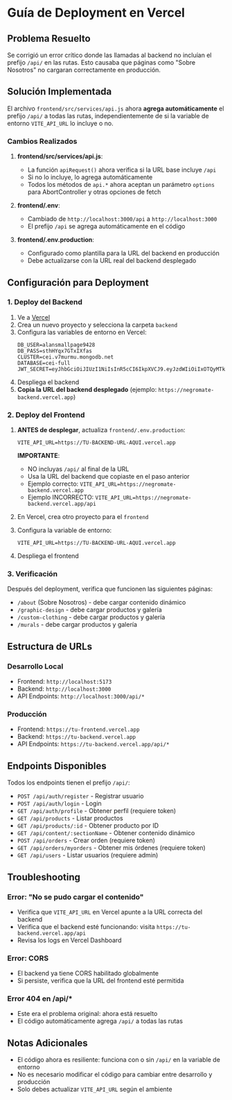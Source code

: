# Guía de Deployment en Vercel

## Problema Resuelto

Se corrigió un error crítico donde las llamadas al backend no incluían el prefijo `/api/` en las rutas. Esto causaba que páginas como "Sobre Nosotros" no cargaran correctamente en producción.

## Solución Implementada

El archivo `frontend/src/services/api.js` ahora **agrega automáticamente** el prefijo `/api/` a todas las rutas, independientemente de si la variable de entorno `VITE_API_URL` lo incluye o no.

### Cambios Realizados

1. **frontend/src/services/api.js**:
   - La función `apiRequest()` ahora verifica si la URL base incluye `/api`
   - Si no lo incluye, lo agrega automáticamente
   - Todos los métodos de `api.*` ahora aceptan un parámetro `options` para AbortController y otras opciones de fetch

2. **frontend/.env**:
   - Cambiado de `http://localhost:3000/api` a `http://localhost:3000`
   - El prefijo `/api` se agrega automáticamente en el código

3. **frontend/.env.production**:
   - Configurado como plantilla para la URL del backend en producción
   - Debe actualizarse con la URL real del backend desplegado

## Configuración para Deployment

### 1. Deploy del Backend

1. Ve a [Vercel](https://vercel.com)
2. Crea un nuevo proyecto y selecciona la carpeta `backend`
3. Configura las variables de entorno en Vercel:
   ```
   DB_USER=alansmallpage9428
   DB_PASS=sthHYqx7GTxIXfas
   CLUSTER=cei.v7murmu.mongodb.net
   DATABASE=cei-full
   JWT_SECRET=eyJhbGciOiJIUzI1NiIsInR5cCI6IkpXVCJ9.eyJzdWIiOiIxOTQyMTk5NDE5NjEiLCJuYW1lIjoibmVncm9tYXRlIiwiYWRtaW4iOnRydWUsImlhdCI6MTUxNjIzOTAyMn0.MgibxCifAvQyftRIMv9KvLlf3Wn4Efhft4pIkpS80NU
   ```
4. Despliega el backend
5. **Copia la URL del backend desplegado** (ejemplo: `https://negromate-backend.vercel.app`)

### 2. Deploy del Frontend

1. **ANTES de desplegar**, actualiza `frontend/.env.production`:
   ```
   VITE_API_URL=https://TU-BACKEND-URL-AQUI.vercel.app
   ```
   **IMPORTANTE**:
   - NO incluyas `/api/` al final de la URL
   - Usa la URL del backend que copiaste en el paso anterior
   - Ejemplo correcto: `VITE_API_URL=https://negromate-backend.vercel.app`
   - Ejemplo INCORRECTO: `VITE_API_URL=https://negromate-backend.vercel.app/api`

2. En Vercel, crea otro proyecto para el `frontend`
3. Configura la variable de entorno:
   ```
   VITE_API_URL=https://TU-BACKEND-URL-AQUI.vercel.app
   ```
4. Despliega el frontend

### 3. Verificación

Después del deployment, verifica que funcionen las siguientes páginas:
- `/about` (Sobre Nosotros) - debe cargar contenido dinámico
- `/graphic-design` - debe cargar productos y galería
- `/custom-clothing` - debe cargar productos y galería
- `/murals` - debe cargar productos y galería

## Estructura de URLs

### Desarrollo Local
- Frontend: `http://localhost:5173`
- Backend: `http://localhost:3000`
- API Endpoints: `http://localhost:3000/api/*`

### Producción
- Frontend: `https://tu-frontend.vercel.app`
- Backend: `https://tu-backend.vercel.app`
- API Endpoints: `https://tu-backend.vercel.app/api/*`

## Endpoints Disponibles

Todos los endpoints tienen el prefijo `/api/`:

- `POST /api/auth/register` - Registrar usuario
- `POST /api/auth/login` - Login
- `GET /api/auth/profile` - Obtener perfil (requiere token)
- `GET /api/products` - Listar productos
- `GET /api/products/:id` - Obtener producto por ID
- `GET /api/content/:sectionName` - Obtener contenido dinámico
- `POST /api/orders` - Crear orden (requiere token)
- `GET /api/orders/myorders` - Obtener mis órdenes (requiere token)
- `GET /api/users` - Listar usuarios (requiere admin)

## Troubleshooting

### Error: "No se pudo cargar el contenido"
- Verifica que `VITE_API_URL` en Vercel apunte a la URL correcta del backend
- Verifica que el backend esté funcionando: visita `https://tu-backend.vercel.app/api`
- Revisa los logs en Vercel Dashboard

### Error: CORS
- El backend ya tiene CORS habilitado globalmente
- Si persiste, verifica que la URL del frontend esté permitida

### Error 404 en /api/*
- Este era el problema original: ahora está resuelto
- El código automáticamente agrega `/api/` a todas las rutas

## Notas Adicionales

- El código ahora es resiliente: funciona con o sin `/api/` en la variable de entorno
- No es necesario modificar el código para cambiar entre desarrollo y producción
- Solo debes actualizar `VITE_API_URL` según el ambiente

